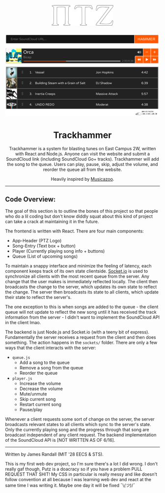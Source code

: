 <h3 align="center"><img src="./resources/ptz.png" alt="drawing" style="width:200px;"/></h3>
<h3 align="center"><img src="./resources/trackhammer-UI.png" alt="drawing" style="width:600px;"/></h3>
<h1 align="center">
Trackhammer
</h1>
<p align="center">
Trackhammer is a system for blasting tunes on East Campus 2W, written with React and Node.js. Anyone can visit the website and submit a SoundCloud link (including SoundCloud Go+ tracks). Trackhammer will add the song to the queue. Users can play, pause, skip, adjust the volume, and reorder the queue all from the website.
</p>
<div align="center">Heavily inspired by <a href="https://github.com/zbanks/musicazoo">Musicazoo</a>.</div>

---
## Code Overview:
The goal of this section is to outline the bones of this project so that people who do a lil coding but don't know diddly squat about this kind of project can take a crack at maintaining it in the future.

The frontend is written with React. There are four main components:
- App-Header (PTZ Logo)
- Song-Entry (Text box + button)
- Player (Currently playing song info + buttons)
- Queue (List of upcoming songs)

To maintain a snappy interface and minimize the feeling of latency, each component keeps track of its own state clientside.
[Socket.io](https://socket.io/) is used to synchronize all clients with the most recent queue from the server.
Any change that the user makes is immediately reflected locally.
The client then broadcasts the change to the server, which updates its own state to reflect the change.
The server then broadcasts its state to all clients, which update their state to reflect the server's.

The one exception to this is when songs are added to the queue - the client queue will not update to reflect the new song until it has received the track information from the server - I didn't want to implement the SoundCloud API in the client lmao.

The backend is just Node.js and Socket.io (with a teeny bit of express). Fundamentally the server receives a request from the client and then does something. The action happens in the `sockets/` folder. There are only a few ways that the client interacts with the server:
- `queue.js`
	- Add a song to the queue
	- Remove a song from the queue
	- Reorder the queue
- `player.js`
	- Increase the volume
	- Decrease the volume
	- Mute/unmute
	- Skip current song
	- Restart current song
	- Pause/play

Whenever a client requests some sort of change on the server, the server broadcasts relevant states to all clients which sync to the server's state.
Only the currently playing song and the progress through that song are broadcast independent of any client request.
The backend implementation of the SoundCloud API is \[NOT WRITTEN AS OF 6/16\].

---
Written by James Randall (MIT '28 EECS & STS).

This is my first web dev project, so I'm sure there's a lot I did wrong.
I don't really gaf though, Putz is a doacracy so if you have a problem PULL REQUEST THAT SHIT!
My CSS in particular is really messy and like doesn't follow convention at all because I was learning web dev and react at the same time I was writing it.
Maybe one day it will be fixed ¯\\_(ツ)_/¯
